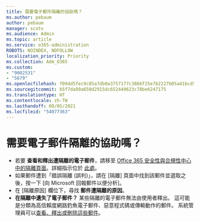 ```yaml
---
title: 需要電子郵件隔離的協助嗎？
ms.author: pebaum
author: pebaum
manager: scotv
ms.audience: Admin
ms.topic: article
ms.service: o365-administration
ROBOTS: NOINDEX, NOFOLLOW
localization_priority: Priority
ms.collection: Adm_O365
ms.custom:
- "9002531"
- "5679"
ms.openlocfilehash: f094d5fec9c85a7db0a3757177c3866f25e7b2227b05a41bcd554b1dda092517
ms.sourcegitcommit: b5f7da89a650d2915dc652449623c78be6247175
ms.translationtype: HT
ms.contentlocale: zh-TW
ms.lasthandoff: 08/05/2021
ms.locfileid: "54077363"
---
```

# <a name="need-help-with-email-quarantine"></a>需要電子郵件隔離的協助嗎？

- 若要 **查看和釋出遭隔離的電子郵件**，請移至 [Office 365 安全性與合規性中心中的隔離頁面](https://protection.office.com/quarantine)。詳細指示位於 [此處](https://docs.microsoft.com/microsoft-365/security/office-365-security/find-and-release-quarantined-messages-as-a-user?view=o365-worldwide#view-your-quarantined-messages)。
- 如果郵件遭到「錯誤隔離 (誤判)」，請在 [隔離] 頁面中找到該郵件並選取之後，按一下 [向 Microsoft 回報郵件以便分析]。 
- 在 [隔離原因] 欄位下，尋找 **郵件遭隔離的原因**。
- **在隔離中遺失了電子郵件？** 某些隔離的電子郵件無法由使用者釋出。 這可能是分類為高信賴度網路釣魚電子郵件、惡意程式碼或傳輸動作的郵件。 系統管理員可以[查看、釋出或刪除這些郵件](https://docs.microsoft.com/microsoft-365/security/office-365-security/manage-quarantined-messages-and-files?view=o365-worldwide)。 
